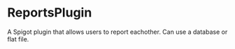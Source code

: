 # ReportsPlugin
 A Spigot plugin that allows users to report eachother. Can use a database or flat file.

